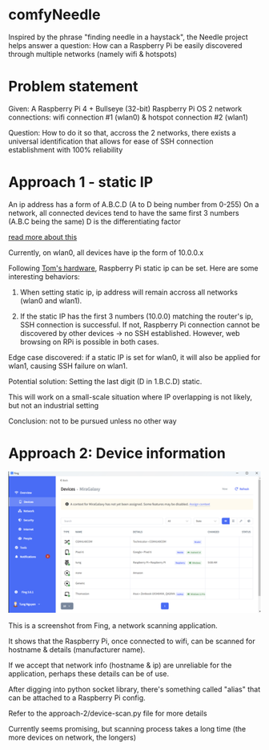 # comfyNeedle
Inspired by the phrase "finding needle in a haystack", the Needle project helps answer a question: How can a Raspberry Pi be easily discovered through multiple networks (namely wifi &amp; hotspots)

# Problem statement

Given:
A Raspberry Pi 4 + Bullseye (32-bit) Raspberry Pi OS 
2 network connections: wifi connection #1 (wlan0) & hotspot connection #2 (wlan1)

Question:
How to do it so that, accross the 2 networks, there exists a universal identification that allows for ease of SSH connection establishment with 100% reliability

# Approach 1 - static IP

An ip address has a form of A.B.C.D (A to D being number from 0-255)
On a network, all connected devices tend to have the same first 3 numbers (A.B.C being the same)
D is the differentiating factor

[read more about this](https://docs.oracle.com/cd/E19683-01/806-4075/ipref-1/index.html)

Currently, on wlan0, all devices have ip the form of 10.0.0.x

Following [Tom's hardware](https://www.tomshardware.com/how-to/static-ip-raspberry-pi), Raspberry Pi static ip can be set. Here are some interesting behaviors:

1. When setting static ip, ip address will remain accross all networks (wlan0 and wlan1). 

2. If the static IP has the first 3 numbers (10.0.0) matching the router's ip, SSH connection is successful. If not, Raspberry Pi connection cannot be discovered by other devices -> no SSH established. However, web browsing on RPi is possible in both cases.

Edge case discovered: if a static IP is set for wlan0, it will also be applied for wlan1, causing SSH failure on wlan1.

Potential solution: Setting the last digit (D in 1.B.C.D) static.

This will work on a small-scale situation where IP overlapping is not likely, but not an industrial setting

Conclusion: not to be pursued unless no other way

# Approach 2: Device information

![alt text](image.png)

This is a screenshot from Fing, a network scanning application.

It shows that the Raspberry Pi, once connected to wifi, can be scanned for hostname & details (manufacturer name).

If we accept that network info (hostname & ip) are unreliable for the application, perhaps these details can be of use.

After digging into python socket library, there's something called "alias" that can be attached to a Raspberry Pi config.

Refer to the approach-2/device-scan.py file for more details

Currently seems promising, but scanning process takes a long time (the more devices on network, the longers)

